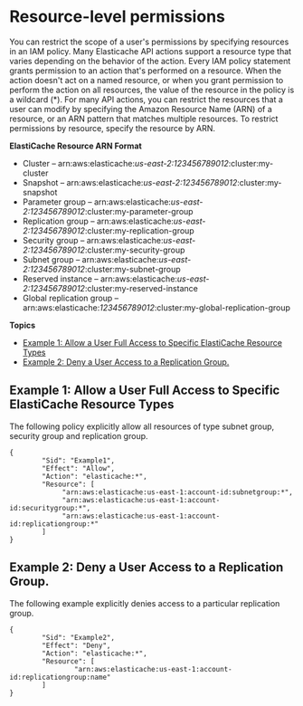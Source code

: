 # Resource\-level permissions<a name="IAM.ResourceBasedPermissions"></a>

You can restrict the scope of a user's permissions by specifying resources in an IAM policy\. Many Elasticache API actions support a resource type that varies depending on the behavior of the action\. Every IAM policy statement grants permission to an action that's performed on a resource\. When the action doesn't act on a named resource, or when you grant permission to perform the action on all resources, the value of the resource in the policy is a wildcard \(\*\)\. For many API actions, you can restrict the resources that a user can modify by specifying the Amazon Resource Name \(ARN\) of a resource, or an ARN pattern that matches multiple resources\. To restrict permissions by resource, specify the resource by ARN\.

**ElastiCache Resource ARN Format**
+ Cluster – arn:aws:elasticache:*us\-east\-2:123456789012*:cluster:my\-cluster
+ Snapshot – arn:aws:elasticache:*us\-east\-2:123456789012*:cluster:my\-snapshot
+ Parameter group – arn:aws:elasticache:*us\-east\-2:123456789012*:cluster:my\-parameter\-group
+ Replication group – arn:aws:elasticache:*us\-east\-2:123456789012*:cluster:my\-replication\-group
+ Security group – arn:aws:elasticache:*us\-east\-2:123456789012*:cluster:my\-security\-group
+ Subnet group – arn:aws:elasticache:*us\-east\-2:123456789012*:cluster:my\-subnet\-group
+ Reserved instance – arn:aws:elasticache:*us\-east\-2:123456789012*:cluster:my\-reserved\-instance
+ Global replication group – arn:aws:elasticache:*123456789012*:cluster:my\-global\-replication\-group 

**Topics**
+ [Example 1: Allow a User Full Access to Specific ElastiCache Resource Types](#example-allow-list-current-elasticache-resources-resource)
+ [Example 2: Deny a User Access to a Replication Group\.](#example-allow-specific-elasticache-actions-resource)

## Example 1: Allow a User Full Access to Specific ElastiCache Resource Types<a name="example-allow-list-current-elasticache-resources-resource"></a>

The following policy explicitly allow all resources of type subnet group, security group and replication group\.

```
{
        "Sid": "Example1",
        "Effect": "Allow",
        "Action": "elasticache:*",
        "Resource": [
             "arn:aws:elasticache:us-east-1:account-id:subnetgroup:*",
             "arn:aws:elasticache:us-east-1:account-id:securitygroup:*",
             "arn:aws:elasticache:us-east-1:account-id:replicationgroup:*"
        ]
}
```

## Example 2: Deny a User Access to a Replication Group\.<a name="example-allow-specific-elasticache-actions-resource"></a>

The following example explicitly denies access to a particular replication group\.

```
{
        "Sid": "Example2",
        "Effect": "Deny",
        "Action": "elasticache:*",
        "Resource": [
                "arn:aws:elasticache:us-east-1:account-id:replicationgroup:name"
        ]
}
```